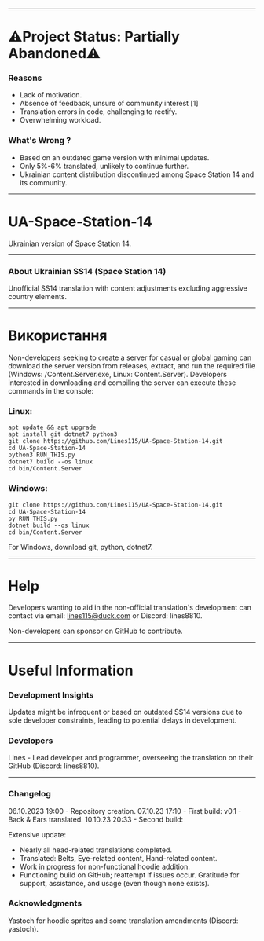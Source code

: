 - - -
# ⚠️Project Status: Partially Abandoned⚠️
### Reasons
- Lack of motivation.
- Absence of feedback, unsure of community interest [1]
- Translation errors in code, challenging to rectify.
- Overwhelming workload.
### What's Wrong ?
- Based on an outdated game version with minimal updates.
- Only 5%-6% translated, unlikely to continue further.
- Ukrainian content distribution discontinued among Space Station 14 and its community.
- - -
# UA-Space-Station-14
Ukrainian version of Space Station 14.
- - -
### About Ukrainian SS14 (Space Station 14)
Unofficial SS14 translation with content adjustments excluding aggressive country elements.
- - -
# Використання
Non-developers seeking to create a server for casual or global gaming can download the server version from releases, extract, and run the required file (Windows: /Content.Server.exe, Linux: Content.Server).
Developers interested in downloading and compiling the server can execute these commands in the console:
### Linux:
```
apt update && apt upgrade
apt install git dotnet7 python3
git clone https://github.com/Lines115/UA-Space-Station-14.git
cd UA-Space-Station-14
python3 RUN_THIS.py
dotnet7 build --os linux
cd bin/Content.Server
```
### Windows:
```
git clone https://github.com/Lines115/UA-Space-Station-14.git
cd UA-Space-Station-14
py RUN_THIS.py
dotnet build --os linux
cd bin/Content.Server
```
For Windows, download git, python, dotnet7.
- - -
# Help
Developers wanting to aid in the non-official translation's development can contact via email: lines115@duck.com or Discord: lines8810.

Non-developers can sponsor on GitHub to contribute.
- - -
# Useful Information

### Development Insights
Updates might be infrequent or based on outdated SS14 versions due to sole developer constraints, leading to potential delays in development.

### Developers
Lines - Lead developer and programmer, overseeing the translation on their GitHub (Discord: lines8810).
- - -
### Changelog
06.10.2023 19:00 - Repository creation.
07.10.23 17:10 - First build: v0.1 - Back & Ears translated.
10.10.23 20:33 - Second build:

Extensive update:

- Nearly all head-related translations completed.
- Translated: Belts, Eye-related content, Hand-related content.
- Work in progress for non-functional hoodie addition.
- Functioning build on GitHub; reattempt if issues occur. Gratitude for support, assistance, and usage (even though none exists).

### Acknowledgments
Yastoch for hoodie sprites and some translation amendments (Discord: yastoch).
